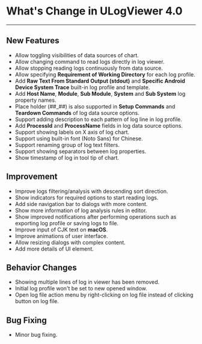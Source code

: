 ﻿# What's Change in ULogViewer 4.0
 ---

## New Features
+ Allow toggling visibilities of data sources of chart.
+ Allow changing command to read logs directly in log viewer.
+ Allow stopping reading logs continuously from data source.
+ Allow specifying **Requirement of Working Directory** for each log profile.
+ Add **Raw Text From Standard Output (stdout)** and **Specific Android Device System Trace** built-in log profile and template.
+ Add **Host Name**, **Module**, **Sub Module**, **System** and **Sub System** log property names.
+ Place holder (##_##) is also supported in **Setup Commands** and **Teardown Commands** of log data source options.
+ Support adding description to each pattern of log line in log profile.
+ Add **ProcessId** and **ProcessName** fields in log data source options.
+ Support showing labels on X axis of log chart.
+ Support using built-in font (Noto Sans) for Chinese.
+ Support renaming group of log text filters.
+ Support showing separators between log properties.
+ Show timestamp of log in tool tip of chart.

## Improvement
+ Improve logs filtering/analysis with descending sort direction.
+ Show indicators for required options to start reading logs.
+ Add side navigation bar to dialogs with more content.
+ Show more information of log analysis rules in editor.
+ Show improved notifications after performing operations such as exporting log profile or saving logs to file.
+ Improve input of CJK text on **macOS**.
+ Improve animations of user interface.
+ Allow resizing dialogs with complex content.
+ Add more details of UI element.

## Behavior Changes
+ Showing multiple lines of log in viewer has been removed.
+ Initial log profile won't be set to new opened window.
+ Open log file action menu by right-clicking on log file instead of clicking button on log file.

## Bug Fixing
+ Minor bug fixing.